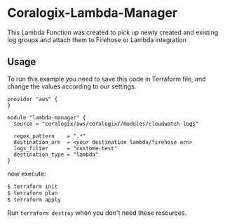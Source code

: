 # Coralogix-Lambda-Manager

This Lambda Function was created to pick up newly created and existing log groups and attach them to Firehose or Lambda integration

## Usage

To run this example you need to save this code in Terraform file, and change the values according to our settings.

```hcl
provider "aws" {
}

module "lambda-manager" {
  source = "coralogix/aws/coralogix//modules/cloudwatch-logs"

  regex_pattern    = ".*"
  destination_arn  = <your destination lambda/firehose arn>
  logs_filter      = "custome-test"
  destination_type = "lambda"
}
```
now execute:
```bash
$ terraform init
$ terraform plan
$ terraform apply
```

Run `terraform destroy` when you don't need these resources.
